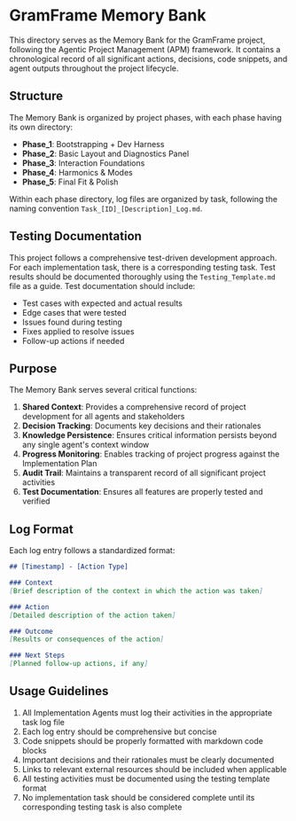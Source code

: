 # GramFrame Memory Bank

This directory serves as the Memory Bank for the GramFrame project, following the Agentic Project Management (APM) framework. It contains a chronological record of all significant actions, decisions, code snippets, and agent outputs throughout the project lifecycle.

## Structure

The Memory Bank is organized by project phases, with each phase having its own directory:

- **Phase_1**: Bootstrapping + Dev Harness
- **Phase_2**: Basic Layout and Diagnostics Panel
- **Phase_3**: Interaction Foundations
- **Phase_4**: Harmonics & Modes
- **Phase_5**: Final Fit & Polish

Within each phase directory, log files are organized by task, following the naming convention `Task_[ID]_[Description]_Log.md`.

## Testing Documentation

This project follows a comprehensive test-driven development approach. For each implementation task, there is a corresponding testing task. Test results should be documented thoroughly using the `Testing_Template.md` file as a guide. Test documentation should include:

- Test cases with expected and actual results
- Edge cases that were tested
- Issues found during testing
- Fixes applied to resolve issues
- Follow-up actions if needed

## Purpose

The Memory Bank serves several critical functions:

1. **Shared Context**: Provides a comprehensive record of project development for all agents and stakeholders
2. **Decision Tracking**: Documents key decisions and their rationales
3. **Knowledge Persistence**: Ensures critical information persists beyond any single agent's context window
4. **Progress Monitoring**: Enables tracking of project progress against the Implementation Plan
5. **Audit Trail**: Maintains a transparent record of all significant project activities
6. **Test Documentation**: Ensures all features are properly tested and verified

## Log Format

Each log entry follows a standardized format:

```markdown
## [Timestamp] - [Action Type]

### Context
[Brief description of the context in which the action was taken]

### Action
[Detailed description of the action taken]

### Outcome
[Results or consequences of the action]

### Next Steps
[Planned follow-up actions, if any]
```

## Usage Guidelines

1. All Implementation Agents must log their activities in the appropriate task log file
2. Each log entry should be comprehensive but concise
3. Code snippets should be properly formatted with markdown code blocks
4. Important decisions and their rationales must be clearly documented
5. Links to relevant external resources should be included when applicable
6. All testing activities must be documented using the testing template format
7. No implementation task should be considered complete until its corresponding testing task is also complete
